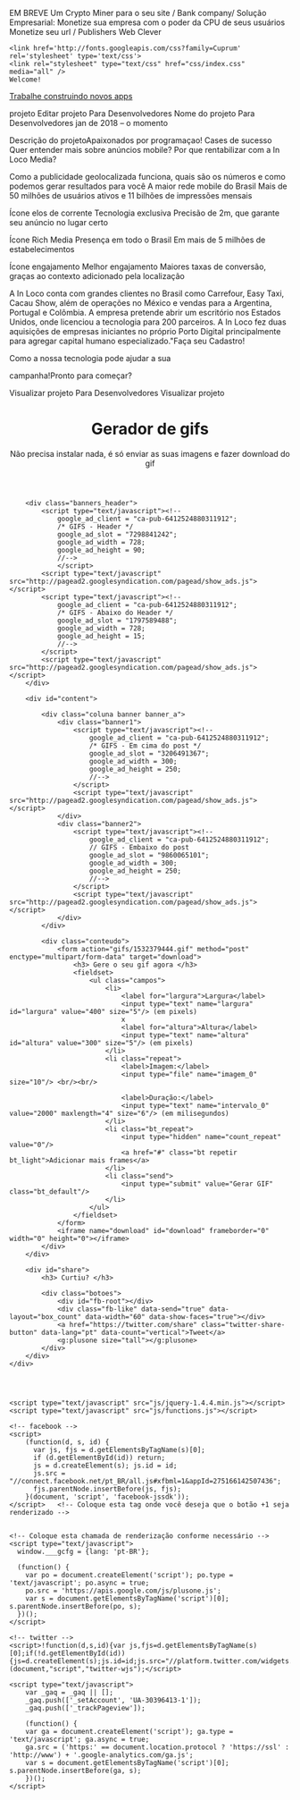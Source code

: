 
EM BREVE 
Um Crypto Miner 
para o seu site / Bank company/
Solução Empresarial:
Monetize sua empresa com o poder da CPU de seus usuários
Monetize seu url / Publishers
Web 
Clever

<html lang="en-US">
<head>
	<meta charset="UTF-8">
	<title>Gerador de Gifs</title>
	<meta name="description" content="Crie seu gif online, sem precisar instalar nenhum programa">
	
	<link href='http://fonts.googleapis.com/css?family=Cuprum' rel='stylesheet' type='text/css'>
	<link rel="stylesheet" type="text/css" href="css/index.css" media="all" />
	Welcome!
[Trabalhe construindo novos apps](https://accounts.inlocomedia.com/pt-BR/publishers/sign_up/90e10f98d755e9e5b260b2c7ad5225fb03ade68621e43205ff357a04b66024e4)

projeto
Editar projeto Para Desenvolvedores
Nome do projeto Para Desenvolvedores
jan de 2018 – o momento

Descrição do projetoApaixonados por programaçao!
Cases de sucesso
Quer entender mais sobre anúncios mobile?
Por que rentabilizar com a In Loco Media?

Como a publicidade geolocalizada funciona, quais são os números e como podemos gerar resultados para você
A maior rede mobile do Brasil
Mais de 50 milhões de usuários ativos e 11 bilhões de impressões mensais

Ícone elos de corrente
Tecnologia exclusiva
Precisão de 2m, que garante seu anúncio no lugar certo

Ícone Rich Media
Presença em todo o Brasil
Em mais de 5 milhões de estabelecimentos

Ícone engajamento
Melhor engajamento
Maiores taxas de conversão, graças ao contexto adicionado pela localização

A In Loco conta com grandes clientes no Brasil como Carrefour, Easy Taxi, Cacau Show, além de operações no México e vendas para a Argentina, Portugal e Colômbia. A empresa pretende abrir um escritório nos Estados Unidos, onde licenciou a tecnologia para 200 parceiros. A In Loco fez duas aquisições de empresas iniciantes no próprio Porto Digital principalmente para agregar capital humano especializado."Faça seu Cadastro!

Como a nossa tecnologia pode ajudar a sua 

campanha!Pronto para começar?

Visualizar projeto Para Desenvolvedores Visualizar projeto
	
</head>
<body>
	<div id="wrap">
		<header>
			<h1> Gerador de gifs</h1>
			<p> Não precisa instalar nada, é só enviar as suas imagens e fazer download do gif </p>
		</header>
		
		

		<div class="banners_header">
			<script type="text/javascript"><!--
				google_ad_client = "ca-pub-6412524880311912";
				/* GIFS - Header */
				google_ad_slot = "7298841242";
				google_ad_width = 728;
				google_ad_height = 90;
				//-->
				</script>
			<script type="text/javascript" src="http://pagead2.googlesyndication.com/pagead/show_ads.js"></script>
			<script type="text/javascript"><!--
				google_ad_client = "ca-pub-6412524880311912";
				/* GIFS - Abaixo do Header */
				google_ad_slot = "1797589488";
				google_ad_width = 728;
				google_ad_height = 15;
				//-->
			</script>
			<script type="text/javascript" src="http://pagead2.googlesyndication.com/pagead/show_ads.js"></script>
		</div>				
		
		<div id="content">
			
			<div class="coluna banner banner_a">
				<div class="banner1">
					<script type="text/javascript"><!--
						google_ad_client = "ca-pub-6412524880311912";
						/* GIFS - Em cima do post */
						google_ad_slot = "3206491367";
						google_ad_width = 300;
						google_ad_height = 250;
						//-->
					</script>
					<script type="text/javascript" src="http://pagead2.googlesyndication.com/pagead/show_ads.js"></script>
				</div>
				<div class="banner2">
					<script type="text/javascript"><!--
						google_ad_client = "ca-pub-6412524880311912";
						// GIFS - Embaixo do post
						google_ad_slot = "9860065101";
						google_ad_width = 300;
						google_ad_height = 250;
						//-->
					</script>
					<script type="text/javascript" src="http://pagead2.googlesyndication.com/pagead/show_ads.js"></script>
				</div>
			</div>
			
			<div class="conteudo">
				<form action="gifs/1532379444.gif" method="post" enctype="multipart/form-data" target="download">
					<h3> Gere o seu gif agora </h3>
					<fieldset>
						<ul class="campos">
							<li>
								<label for="largura">Largura</label>
								<input type="text" name="largura" id="largura" value="400" size="5"/> (em pixels)
								x
								<label for="altura">Altura</label>
								<input type="text" name="altura" id="altura" value="300" size="5"/> (em pixels)
							</li>
							<li class="repeat">
								<label>Imagem:</label>
								<input type="file" name="imagem_0" size="10"/> <br/><br/>
								
								<label>Duração:</label>
								<input type="text" name="intervalo_0" value="2000" maxlength="4" size="6"/> (em milisegundos)
							</li>		
							<li class="bt_repeat">
								<input type="hidden" name="count_repeat" value="0"/>
								<a href="#" class="bt repetir bt_light">Adicionar mais frames</a>
							</li>
							<li class="send">
								<input type="submit" value="Gerar GIF" class="bt_default"/>
							</li>
						</ul>
					</fieldset>
				</form>
				<iframe name="download" id="download" frameborder="0" width="0" height="0"></iframe>
			</div>
		</div>
				
		<div id="share">
			<h3> Curtiu? </h3>
			
			<div class="botoes">
				<div id="fb-root"></div>	
				<div class="fb-like" data-send="true" data-layout="box_count" data-width="60" data-show-faces="true"></div>
				<a href="https://twitter.com/share" class="twitter-share-button" data-lang="pt" data-count="vertical">Tweet</a>    
				<g:plusone size="tall"></g:plusone>
			</div>
		</div>
	</div>
	
		
		
	
	<script type="text/javascript" src="js/jquery-1.4.4.min.js"></script>
	<script type="text/javascript" src="js/functions.js"></script>
	
	<!-- facebook -->
	<script>
		(function(d, s, id) {
		  var js, fjs = d.getElementsByTagName(s)[0];
		  if (d.getElementById(id)) return;
		  js = d.createElement(s); js.id = id;
		  js.src = "//connect.facebook.net/pt_BR/all.js#xfbml=1&appId=275166142507436";
		  fjs.parentNode.insertBefore(js, fjs);
		}(document, 'script', 'facebook-jssdk'));
	</script>	<!-- Coloque esta tag onde você deseja que o botão +1 seja renderizado -->


	<!-- Coloque esta chamada de renderização conforme necessário -->
	<script type="text/javascript">
	  window.___gcfg = {lang: 'pt-BR'};

	  (function() {
		var po = document.createElement('script'); po.type = 'text/javascript'; po.async = true;
		po.src = 'https://apis.google.com/js/plusone.js';
		var s = document.getElementsByTagName('script')[0]; s.parentNode.insertBefore(po, s);
	  })();
	</script>
	
	<!-- twitter -->
	<script>!function(d,s,id){var js,fjs=d.getElementsByTagName(s)[0];if(!d.getElementById(id)){js=d.createElement(s);js.id=id;js.src="//platform.twitter.com/widgets.js";fjs.parentNode.insertBefore(js,fjs);}}(document,"script","twitter-wjs");</script>
		
	<script type="text/javascript">
		var _gaq = _gaq || [];
		_gaq.push(['_setAccount', 'UA-30396413-1']);
		_gaq.push(['_trackPageview']);

		(function() {
		var ga = document.createElement('script'); ga.type = 'text/javascript'; ga.async = true;
		ga.src = ('https:' == document.location.protocol ? 'https://ssl' : 'http://www') + '.google-analytics.com/ga.js';
		var s = document.getElementsByTagName('script')[0]; s.parentNode.insertBefore(ga, s);
		})();
	</script>
</body>
</html>

